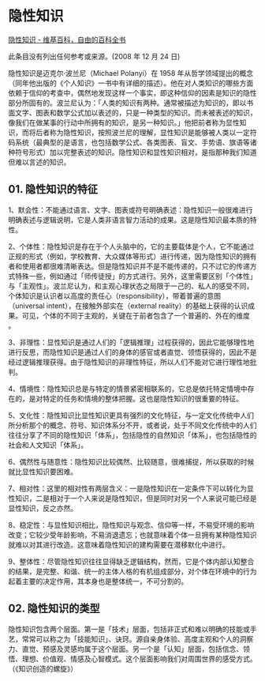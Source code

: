 # 隐性知识

[隐性知识 - 维基百科，自由的百科全书](https://zh.wikipedia.org/wiki/%E9%9A%90%E6%80%A7%E7%9F%A5%E8%AF%86)

此条目没有列出任何参考或来源。(2008 年 12 月 24 日)

隐性知识是迈克尔·波兰尼（Michael Polanyi）在 1958 年从哲学领域提出的概念（同年他出版的《个人知识》一书中有详细的描述）。他在对人类知识的哪些方面依赖于信仰的考查中，偶然地发现这样一个事实，即这种信仰的因素是知识的隐性部分所固有的。波兰尼认为：「人类的知识有两种。通常被描述为知识的，即以书面文字、图表和数学公式加以表述的，只是一种类型的知识。而未被表述的知识，像我们在做某事的行动中所拥有的知识，是另一种知识。」他把前者称为显性知识，而将后者称为隐性知识，按照波兰尼的理解，显性知识是能够被人类以一定符码系统（最典型的是语言，也包括数学公式、各类图表、盲文、手势语、旗语等诸种符号形式）加以完整表述的知识。隐性知识和显性知识相对，是指那种我们知道但难以言述的知识。

## 01. 隐性知识的特征

1、默会性：不能通过语言、文字、图表或符号明确表述：隐性知识一般很难进行明确表述与逻辑说明，它是人类非语言智力活动的成果。这是隐性知识最本质的特性。

2、个体性：隐性知识是存在于个人头脑中的，它的主要载体是个人，它不能通过正规的形式（例如，学校教育、大众媒体等形式）进行传递，因为隐性知识的拥有者和使用者都很难清晰表达。但是隐性知识并不是不能传递的，只不过它的传递方式特殊一些，例如通过「师传徒授」的方式进行。另外，这里需要区别「个体性」与「主观性」。波兰尼认为，和主观心理状态之局限于一己的、私人的感受不同，个体知识是认识者以高度的责任心（responsibility），带着普遍的意图（universal intent），在接触外部实在（external reality）的基础上获得的认识成果。可见，个体的不同于主观的，关键在于前者包含了一个普遍的、外在的维度 。

3、非理性：显性知识是通过人们的「逻辑推理」过程获得的，因此它能够理性地进行反思，而隐性知识是通过人们的身体的感官或者直觉、领悟获得的，因此不是经过逻辑推理获得。由于隐性知识的非理性特征，所以人们不能对它进行理性地批判。

4、情境性：隐性知识总是与特定的情景紧密相联系的，它总是依托特定情境中存在的，是对特定的任务和情境的整体把握。这也是隐性知识的很重要的特征。

5、文化性：隐性知识比显性知识更具有强烈的文化特征，与一定文化传统中人们所分析那个的概念、符号、知识体系分不开，或者说，处于不同文化传统中的人们往往分享了不同的隐性知识「体系」，包括隐性的自然知识「体系」，也包括隐性的社会和人文知识「体系」。

6、偶然性与随意性：隐性知识比较偶然、比较随意，很难捕捉，所以获取的时候就比显性知识要困难。

7、相对性：这里的相对性有两层含义：一是隐性知识在一定条件下可以转化为显性知识，二是相对于一个人来说是隐性知识，但是同时对另一个人来说可能已经是显性知识，反之亦然。

8、稳定性：与显性知识相比，隐性知识与观念、信仰等一样，不易受环境的影响改变；它较少受年龄影响，不易消退遗忘；也就意味着个体一旦拥有某种隐性知识就难以对其进行改造。这意味着隐性知识的建构需要在潜移默化中进行。

9、整体性：尽管隐性知识往往显得缺乏逻辑结构，然而，它是个体内部认知整合的结果，是完整、和谐、统一的主体人格的有机组成部分，对个体在环境中的行为起着主要的决定作用，其本身也是整体统一，不可分割的。

## 02. 隐性知识的类型

隐性知识包含两个层面。第一是「技术」层面，包括非正式和难以明确的技能或手艺，常常可以称之为「技能知识」、诀窍。源自亲身体验、高度主观和个人的洞察力、直觉、预感及灵感均属于这个层面。另一个是「认知」层面，包括信念、领悟、理想、价值观、情感及心智模式。这个层面影响我们对周围世界的感受方式。（《知识创造的螺旋》）